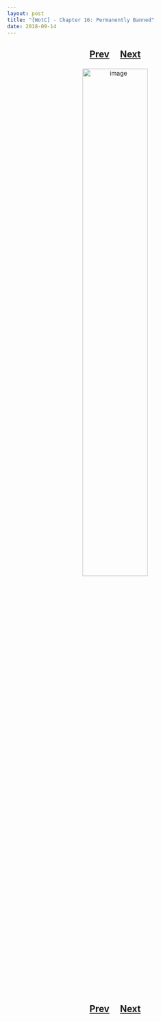 ```yaml
---
layout: post
title: "[WotC] - Chapter 16: Permanently Banned"
date: 2018-09-14
---
```


<h2>
  <p style="text-align:center;">
    <a href="/wingsofthechorus/archive/2018/09/09/chapter15">Prev</a>
    &nbsp;&nbsp;&nbsp;
    <a href="/wingsofthechorus/archive/">Next</a>
  </p>
</h2>

<p style="text-align:center;">
  <img src="/wingsofthechorus/images/comics/c16.png" width="55%" alt="image"/>
</p>

<h2>
  <p style="text-align:center;">
    <a href="/wingsofthechorus/archive/2018/09/09/chapter15">Prev</a>
    &nbsp;&nbsp;&nbsp;
    <a href="/wingsofthechorus/archive/">Next</a>
  </p>
</h2>
